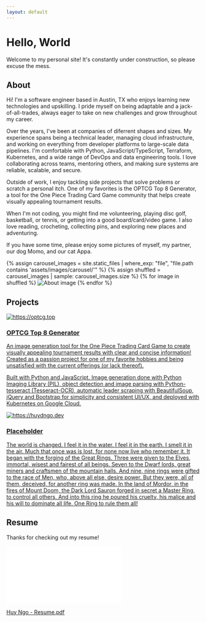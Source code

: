 ```yaml
---
layout: default
---
```


# Hello, World

Welcome to my personal site! It's constantly under construction, so please excuse the mess.

## <span id="about">About</span>

Hi! I'm a software engineer based in Austin, TX who enjoys learning new technologies and upskilling. I pride myself on being adaptable and a jack-of-all-trades, always eager to take on new challenges and grow throughout my career.

Over the years, I've been at companies of diferrent shapes and sizes. My experience spans being a technical leader, managing cloud infrastructure, and working on everything from developer platforms to large-scale data pipelines. I'm comfortable with Python, JavaScript/TypeScript, Terraform, Kubernetes, and a wide range of DevOps and data engineering tools. I love collaborating across teams, mentoring others, and making sure systems are reliable, scalable, and secure.

Outside of work, I enjoy tackling side projects that solve problems or scratch a personal itch. One of my favorites is the OPTCG Top 8 Generator, a tool for the One Piece Trading Card Game community that helps create visually appealing tournament results.

When I'm not coding, you might find me volunteering, playing disc golf, basketball, or tennis, or getting into a good board/card/video game. I also love reading, crocheting, collecting pins, and exploring new places and adventuring.

If you have some time, please enjoy some pictures of myself, my partner, our dog Momo, and our cat Appa.

<div class="about-carousel">
  <div class="carousel-images">
    {% assign carousel_images = site.static_files | where_exp: "file", "file.path contains 'assets/images/carousel/'" %}
    {% assign shuffled = carousel_images | sample: carousel_images.size %}
    {% for image in shuffled %}
      <img src="{{ image.path }}" alt="About image" class="carousel-img{% if forloop.first %} active{% endif %}">
    {% endfor %}
  </div>
</div>

## <span id="projects">Projects</span>

<div class="project-cards">
  <a href="https://optcg.top" target="_blank" class="project-card">
    <div class="project-card-image">
      <img src="https://optcg.top/static/images/example.png" alt="https://optcg.top">
    </div>
    <div class="project-card-content">
      <h3>OPTCG Top 8 Generator</h3>
      <p>An image generation tool for the One Piece Trading Card Game to create visually appealing tournament results with clear and concise information! Created as a passion project for one of my favorite hobbies and being unsatisfied with the current offerings (or lack thereof).</p>
      <p>Built with Python and JavaScript. Image generation done with Python Imaging Library (PIL), object detection and image parsing with Python-tesseract (Tesseract-OCR), automatic leader scraping with BeautifulSoup, jQuery and Bootstrap for simplicity and consistent UI/UX, and deployed with Kubernetes on Google Cloud.</p>
    </div>
  </a>

  <a href="https://huydngo.dev" target="_blank" class="project-card">
    <div class="project-card-image">
      <img src="https://www.watchmojo.com/uploads/thumbs720/Fi-M-Top10-The-Lord-of-the-Rings-Characters_R1L2K1-1080p30.jpg" alt="https://huydngo.dev">
    </div>
    <div class="project-card-content">
      <h3>Placeholder</h3>
      <p>The world is changed. I feel it in the water. I feel it in the earth. I smell it in the air. Much that once was is lost, for none now live who remember it. It began with the forging of the Great Rings. Three were given to the Elves, immortal, wisest and fairest of all beings. Seven to the Dwarf lords, great miners and craftsmen of the mountain halls. And nine, nine rings were gifted to the race of Men, who, above all else, desire power. But they were, all of them, deceived, for another ring was made. In the land of Mordor, in the fires of Mount Doom, the Dark Lord Sauron forged in secret a Master Ring, to control all others. And into this ring he poured his cruelty, his malice and his will to dominate all life. One Ring to rule them all!</p>
    </div>
  </a>
</div>

## <span id="resume">Resume</span>

Thanks for checking out my resume!

<embed id="resume-embed" src="/assets/files/Huy Ngo - Resume.pdf" type="application/pdf">

<a href="/assets/files/Huy Ngo - Resume.pdf" target="_blank">Huy Ngo - Resume.pdf</a>
